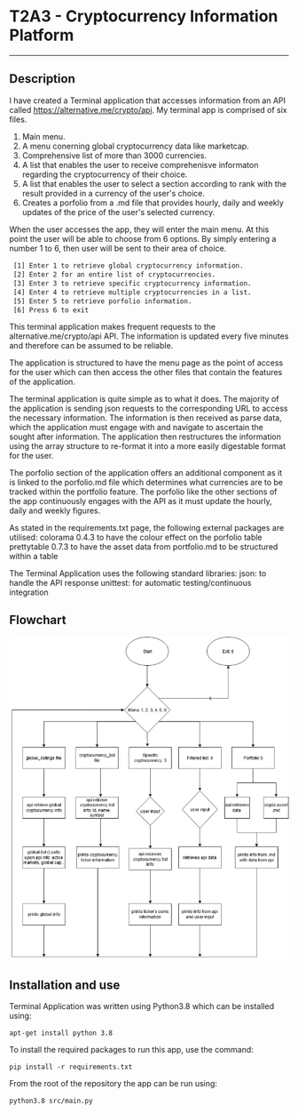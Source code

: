 # T2A3 - Cryptocurrency Information Platform
---
## Description

I have created a Terminal application that accesses information from an API called https://alternative.me/crypto/api. My terminal app is comprised of six files.
1. Main menu.
2. A menu conerning global cryptocurrency data like marketcap.
3. Comprehensive list of more than 3000 currencies.
4. A list that enables the user to receive comprehenisve informaton regarding the cryptocurrency of their choice. 
5. A list that enables the user to select a section according to rank with the result provided in a currency of the user's choice.
6. Creates a porfolio from a .md file that provides hourly, daily and weekly updates of the price of the user's selected currency. 
        
When the user accesses the app, they will enter the main menu. At this point the user will be able to choose from 6 options. By simply entering a number 1 to 6, then user will be sent to their area of choice. 
```
 [1] Enter 1 to retrieve global cryptocurrency information.
 [2] Enter 2 for an entire list of cryptocurrencies.
 [3] Enter 3 to retrieve specific cryptocurrency information.
 [4] Enter 4 to retrieve multiple cryptocurrencies in a list.
 [5] Enter 5 to retrieve porfolio information.
 [6] Press 6 to exit
```
This terminal application makes frequent requests to the alternative.me/crypto/api API. The information is updated every five minutes and therefore can be assumed to be reliable. 

The application is structured to have the menu page as the point of access for the user which can then access the other files that contain the features of the application. 

The terminal application is quite simple as to what it does. The majority of the application is sending json requests to the corresponding URL to access the necessary information. The information is then received as parse data, which the application must engage with and navigate to ascertain the sought after information. The application then restructures the information using the array structure to re-format it into a more easily digestable format for the user. 

The porfolio section of the application offers an additional component as it is linked to the porfolio.md file which determines what currencies are to be tracked within the portfolio feature. The porfolio like the other sections of the app continuously engages with the API as it must update the hourly, daily and weekly figures. 

As stated in the requirements.txt page, the following external packages are utilised:
colorama 0.4.3 to have the colour effect on the porfolio table
prettytable 0.7.3 to have the asset data from portfolio.md to be structured within a table

The Terminal Application uses the following standard libraries:
json: to handle the API response
unittest: for automatic testing/continuous integration

## Flowchart
![Flowchart](\docs\Flowchart.png)

## Installation and use
Terminal Application was written using Python3.8 which can be installed using:
```
apt-get install python 3.8
```

To install the required packages to run this app, use the command:
```
pip install -r requirements.txt
```

From the root of the repository the app can be run using:
```
python3.8 src/main.py
```




